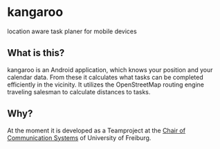 # kangaroo
location aware task planer for mobile devices

## What is this?
kangaroo is an Android application, which knows your position
and your calendar data. From these it calculates what tasks can
be completed efficiently in the vicinity. It utilizes the
OpenStreetMap routing engine traveling salesman to calculate
distances to tasks.

## Why?
At the moment it is developed as a Teamproject at the
[Chair of Communication Systems](http://www.ks.uni-freiburg.de)
of University of Freiburg.